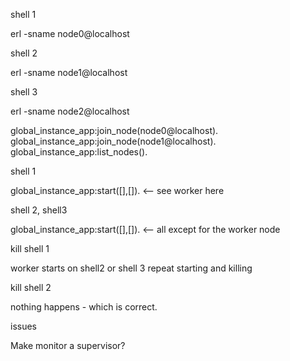 shell 1

erl -sname node0@localhost

shell 2

erl -sname node1@localhost

shell 3

erl -sname node2@localhost

global_instance_app:join_node(node0@localhost).
global_instance_app:join_node(node1@localhost).
global_instance_app:list_nodes().


shell 1

global_instance_app:start([],[]). <-- see worker here

shell 2, shell3

global_instance_app:start([],[]). <-- all except for the worker node

kill shell 1 

worker starts on shell2 or shell 3
repeat starting and killing

kill shell 2

nothing happens - which is correct.

issues

Make monitor a supervisor?
